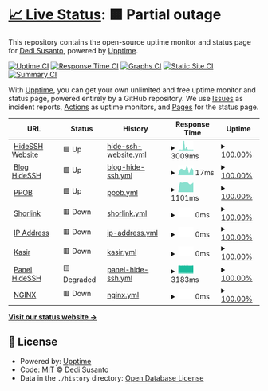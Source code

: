# [📈 Live Status](https://status.hidessh.com): <!--live status--> **🟧 Partial outage**

This repository contains the open-source uptime monitor and status page for [Dedi Susanto](sshcdn.com), powered by [Upptime](https://github.com/upptime/upptime).

[![Uptime CI](https://github.com/4rukadi/hidessh-web/workflows/Uptime%20CI/badge.svg)](https://github.com/4rukadi/hidessh-web/actions?query=workflow%3A%22Uptime+CI%22)
[![Response Time CI](https://github.com/4rukadi/hidessh-web/workflows/Response%20Time%20CI/badge.svg)](https://github.com/4rukadi/hidessh-web/actions?query=workflow%3A%22Response+Time+CI%22)
[![Graphs CI](https://github.com/4rukadi/hidessh-web/workflows/Graphs%20CI/badge.svg)](https://github.com/4rukadi/hidessh-web/actions?query=workflow%3A%22Graphs+CI%22)
[![Static Site CI](https://github.com/4rukadi/hidessh-web/workflows/Static%20Site%20CI/badge.svg)](https://github.com/4rukadi/hidessh-web/actions?query=workflow%3A%22Static+Site+CI%22)
[![Summary CI](https://github.com/4rukadi/hidessh-web/workflows/Summary%20CI/badge.svg)](https://github.com/4rukadi/hidessh-web/actions?query=workflow%3A%22Summary+CI%22)

With [Upptime](https://upptime.js.org), you can get your own unlimited and free uptime monitor and status page, powered entirely by a GitHub repository. We use [Issues](https://github.com/4rukadi/hidessh-web/issues) as incident reports, [Actions](https://github.com/4rukadi/hidessh-web/actions) as uptime monitors, and [Pages](https://status.hidessh.com) for the status page.

<!--start: status pages-->
<!-- This summary is generated by Upptime (https://github.com/upptime/upptime) -->
<!-- Do not edit this manually, your changes will be overwritten -->
<!-- prettier-ignore -->
| URL | Status | History | Response Time | Uptime |
| --- | ------ | ------- | ------------- | ------ |
| <img alt="" src="https://ej538573utp.exactdn.com/blog/wp-content/uploads/2022/11/hpc1FS8JlOINe59NamnPtIXgkWXxG1039sKp8uGG.png" height="13"> [HideSSH Website](https://hidessh.com/) | 🟩 Up | [hide-ssh-website.yml](https://github.com/4rukadi/hidessh-web/commits/HEAD/history/hide-ssh-website.yml) | <details><summary><img alt="Response time graph" src="./graphs/hide-ssh-website/response-time-week.png" height="20"> 3009ms</summary><br><a href="https://ping.hidessh.com/history/hide-ssh-website"><img alt="Response time 1739" src="https://img.shields.io/endpoint?url=https%3A%2F%2Fraw.githubusercontent.com%2F4rukadi%2Fhidessh-web%2FHEAD%2Fapi%2Fhide-ssh-website%2Fresponse-time.json"></a><br><a href="https://ping.hidessh.com/history/hide-ssh-website"><img alt="24-hour response time 1113" src="https://img.shields.io/endpoint?url=https%3A%2F%2Fraw.githubusercontent.com%2F4rukadi%2Fhidessh-web%2FHEAD%2Fapi%2Fhide-ssh-website%2Fresponse-time-day.json"></a><br><a href="https://ping.hidessh.com/history/hide-ssh-website"><img alt="7-day response time 3009" src="https://img.shields.io/endpoint?url=https%3A%2F%2Fraw.githubusercontent.com%2F4rukadi%2Fhidessh-web%2FHEAD%2Fapi%2Fhide-ssh-website%2Fresponse-time-week.json"></a><br><a href="https://ping.hidessh.com/history/hide-ssh-website"><img alt="30-day response time 1601" src="https://img.shields.io/endpoint?url=https%3A%2F%2Fraw.githubusercontent.com%2F4rukadi%2Fhidessh-web%2FHEAD%2Fapi%2Fhide-ssh-website%2Fresponse-time-month.json"></a><br><a href="https://ping.hidessh.com/history/hide-ssh-website"><img alt="1-year response time 1788" src="https://img.shields.io/endpoint?url=https%3A%2F%2Fraw.githubusercontent.com%2F4rukadi%2Fhidessh-web%2FHEAD%2Fapi%2Fhide-ssh-website%2Fresponse-time-year.json"></a></details> | <details><summary><a href="https://ping.hidessh.com/history/hide-ssh-website">100.00%</a></summary><a href="https://ping.hidessh.com/history/hide-ssh-website"><img alt="All-time uptime 100.00%" src="https://img.shields.io/endpoint?url=https%3A%2F%2Fraw.githubusercontent.com%2F4rukadi%2Fhidessh-web%2FHEAD%2Fapi%2Fhide-ssh-website%2Fuptime.json"></a><br><a href="https://ping.hidessh.com/history/hide-ssh-website"><img alt="24-hour uptime 100.00%" src="https://img.shields.io/endpoint?url=https%3A%2F%2Fraw.githubusercontent.com%2F4rukadi%2Fhidessh-web%2FHEAD%2Fapi%2Fhide-ssh-website%2Fuptime-day.json"></a><br><a href="https://ping.hidessh.com/history/hide-ssh-website"><img alt="7-day uptime 100.00%" src="https://img.shields.io/endpoint?url=https%3A%2F%2Fraw.githubusercontent.com%2F4rukadi%2Fhidessh-web%2FHEAD%2Fapi%2Fhide-ssh-website%2Fuptime-week.json"></a><br><a href="https://ping.hidessh.com/history/hide-ssh-website"><img alt="30-day uptime 100.00%" src="https://img.shields.io/endpoint?url=https%3A%2F%2Fraw.githubusercontent.com%2F4rukadi%2Fhidessh-web%2FHEAD%2Fapi%2Fhide-ssh-website%2Fuptime-month.json"></a><br><a href="https://ping.hidessh.com/history/hide-ssh-website"><img alt="1-year uptime 100.00%" src="https://img.shields.io/endpoint?url=https%3A%2F%2Fraw.githubusercontent.com%2F4rukadi%2Fhidessh-web%2FHEAD%2Fapi%2Fhide-ssh-website%2Fuptime-year.json"></a></details>
| <img alt="" src="https://ej538573utp.exactdn.com/blog/wp-content/uploads/2022/11/hpc1FS8JlOINe59NamnPtIXgkWXxG1039sKp8uGG.png" height="13"> [Blog HideSSH](https://hidessh.com/blog) | 🟩 Up | [blog-hide-ssh.yml](https://github.com/4rukadi/hidessh-web/commits/HEAD/history/blog-hide-ssh.yml) | <details><summary><img alt="Response time graph" src="./graphs/blog-hide-ssh/response-time-week.png" height="20"> 17ms</summary><br><a href="https://ping.hidessh.com/history/blog-hide-ssh"><img alt="Response time 1196" src="https://img.shields.io/endpoint?url=https%3A%2F%2Fraw.githubusercontent.com%2F4rukadi%2Fhidessh-web%2FHEAD%2Fapi%2Fblog-hide-ssh%2Fresponse-time.json"></a><br><a href="https://ping.hidessh.com/history/blog-hide-ssh"><img alt="24-hour response time 15" src="https://img.shields.io/endpoint?url=https%3A%2F%2Fraw.githubusercontent.com%2F4rukadi%2Fhidessh-web%2FHEAD%2Fapi%2Fblog-hide-ssh%2Fresponse-time-day.json"></a><br><a href="https://ping.hidessh.com/history/blog-hide-ssh"><img alt="7-day response time 17" src="https://img.shields.io/endpoint?url=https%3A%2F%2Fraw.githubusercontent.com%2F4rukadi%2Fhidessh-web%2FHEAD%2Fapi%2Fblog-hide-ssh%2Fresponse-time-week.json"></a><br><a href="https://ping.hidessh.com/history/blog-hide-ssh"><img alt="30-day response time 23" src="https://img.shields.io/endpoint?url=https%3A%2F%2Fraw.githubusercontent.com%2F4rukadi%2Fhidessh-web%2FHEAD%2Fapi%2Fblog-hide-ssh%2Fresponse-time-month.json"></a><br><a href="https://ping.hidessh.com/history/blog-hide-ssh"><img alt="1-year response time 1276" src="https://img.shields.io/endpoint?url=https%3A%2F%2Fraw.githubusercontent.com%2F4rukadi%2Fhidessh-web%2FHEAD%2Fapi%2Fblog-hide-ssh%2Fresponse-time-year.json"></a></details> | <details><summary><a href="https://ping.hidessh.com/history/blog-hide-ssh">100.00%</a></summary><a href="https://ping.hidessh.com/history/blog-hide-ssh"><img alt="All-time uptime 100.00%" src="https://img.shields.io/endpoint?url=https%3A%2F%2Fraw.githubusercontent.com%2F4rukadi%2Fhidessh-web%2FHEAD%2Fapi%2Fblog-hide-ssh%2Fuptime.json"></a><br><a href="https://ping.hidessh.com/history/blog-hide-ssh"><img alt="24-hour uptime 100.00%" src="https://img.shields.io/endpoint?url=https%3A%2F%2Fraw.githubusercontent.com%2F4rukadi%2Fhidessh-web%2FHEAD%2Fapi%2Fblog-hide-ssh%2Fuptime-day.json"></a><br><a href="https://ping.hidessh.com/history/blog-hide-ssh"><img alt="7-day uptime 100.00%" src="https://img.shields.io/endpoint?url=https%3A%2F%2Fraw.githubusercontent.com%2F4rukadi%2Fhidessh-web%2FHEAD%2Fapi%2Fblog-hide-ssh%2Fuptime-week.json"></a><br><a href="https://ping.hidessh.com/history/blog-hide-ssh"><img alt="30-day uptime 100.00%" src="https://img.shields.io/endpoint?url=https%3A%2F%2Fraw.githubusercontent.com%2F4rukadi%2Fhidessh-web%2FHEAD%2Fapi%2Fblog-hide-ssh%2Fuptime-month.json"></a><br><a href="https://ping.hidessh.com/history/blog-hide-ssh"><img alt="1-year uptime 100.00%" src="https://img.shields.io/endpoint?url=https%3A%2F%2Fraw.githubusercontent.com%2F4rukadi%2Fhidessh-web%2FHEAD%2Fapi%2Fblog-hide-ssh%2Fuptime-year.json"></a></details>
| <img alt="" src="https://ej538573utp.exactdn.com/blog/wp-content/uploads/2022/11/hpc1FS8JlOINe59NamnPtIXgkWXxG1039sKp8uGG.png" height="13"> [PPOB](https://ppob.hidessh.com) | 🟩 Up | [ppob.yml](https://github.com/4rukadi/hidessh-web/commits/HEAD/history/ppob.yml) | <details><summary><img alt="Response time graph" src="./graphs/ppob/response-time-week.png" height="20"> 1101ms</summary><br><a href="https://ping.hidessh.com/history/ppob"><img alt="Response time 1488" src="https://img.shields.io/endpoint?url=https%3A%2F%2Fraw.githubusercontent.com%2F4rukadi%2Fhidessh-web%2FHEAD%2Fapi%2Fppob%2Fresponse-time.json"></a><br><a href="https://ping.hidessh.com/history/ppob"><img alt="24-hour response time 1145" src="https://img.shields.io/endpoint?url=https%3A%2F%2Fraw.githubusercontent.com%2F4rukadi%2Fhidessh-web%2FHEAD%2Fapi%2Fppob%2Fresponse-time-day.json"></a><br><a href="https://ping.hidessh.com/history/ppob"><img alt="7-day response time 1101" src="https://img.shields.io/endpoint?url=https%3A%2F%2Fraw.githubusercontent.com%2F4rukadi%2Fhidessh-web%2FHEAD%2Fapi%2Fppob%2Fresponse-time-week.json"></a><br><a href="https://ping.hidessh.com/history/ppob"><img alt="30-day response time 1544" src="https://img.shields.io/endpoint?url=https%3A%2F%2Fraw.githubusercontent.com%2F4rukadi%2Fhidessh-web%2FHEAD%2Fapi%2Fppob%2Fresponse-time-month.json"></a><br><a href="https://ping.hidessh.com/history/ppob"><img alt="1-year response time 1489" src="https://img.shields.io/endpoint?url=https%3A%2F%2Fraw.githubusercontent.com%2F4rukadi%2Fhidessh-web%2FHEAD%2Fapi%2Fppob%2Fresponse-time-year.json"></a></details> | <details><summary><a href="https://ping.hidessh.com/history/ppob">100.00%</a></summary><a href="https://ping.hidessh.com/history/ppob"><img alt="All-time uptime 100.00%" src="https://img.shields.io/endpoint?url=https%3A%2F%2Fraw.githubusercontent.com%2F4rukadi%2Fhidessh-web%2FHEAD%2Fapi%2Fppob%2Fuptime.json"></a><br><a href="https://ping.hidessh.com/history/ppob"><img alt="24-hour uptime 100.00%" src="https://img.shields.io/endpoint?url=https%3A%2F%2Fraw.githubusercontent.com%2F4rukadi%2Fhidessh-web%2FHEAD%2Fapi%2Fppob%2Fuptime-day.json"></a><br><a href="https://ping.hidessh.com/history/ppob"><img alt="7-day uptime 100.00%" src="https://img.shields.io/endpoint?url=https%3A%2F%2Fraw.githubusercontent.com%2F4rukadi%2Fhidessh-web%2FHEAD%2Fapi%2Fppob%2Fuptime-week.json"></a><br><a href="https://ping.hidessh.com/history/ppob"><img alt="30-day uptime 100.00%" src="https://img.shields.io/endpoint?url=https%3A%2F%2Fraw.githubusercontent.com%2F4rukadi%2Fhidessh-web%2FHEAD%2Fapi%2Fppob%2Fuptime-month.json"></a><br><a href="https://ping.hidessh.com/history/ppob"><img alt="1-year uptime 100.00%" src="https://img.shields.io/endpoint?url=https%3A%2F%2Fraw.githubusercontent.com%2F4rukadi%2Fhidessh-web%2FHEAD%2Fapi%2Fppob%2Fuptime-year.json"></a></details>
| <img alt="" src="https://ej538573utp.exactdn.com/blog/wp-content/uploads/2022/11/hpc1FS8JlOINe59NamnPtIXgkWXxG1039sKp8uGG.png" height="13"> [Shorlink](https://s.hidessh.com) | 🟥 Down | [shorlink.yml](https://github.com/4rukadi/hidessh-web/commits/HEAD/history/shorlink.yml) | <details><summary><img alt="Response time graph" src="./graphs/shorlink/response-time-week.png" height="20"> 0ms</summary><br><a href="https://ping.hidessh.com/history/shorlink"><img alt="Response time 3230" src="https://img.shields.io/endpoint?url=https%3A%2F%2Fraw.githubusercontent.com%2F4rukadi%2Fhidessh-web%2FHEAD%2Fapi%2Fshorlink%2Fresponse-time.json"></a><br><a href="https://ping.hidessh.com/history/shorlink"><img alt="24-hour response time 0" src="https://img.shields.io/endpoint?url=https%3A%2F%2Fraw.githubusercontent.com%2F4rukadi%2Fhidessh-web%2FHEAD%2Fapi%2Fshorlink%2Fresponse-time-day.json"></a><br><a href="https://ping.hidessh.com/history/shorlink"><img alt="7-day response time 0" src="https://img.shields.io/endpoint?url=https%3A%2F%2Fraw.githubusercontent.com%2F4rukadi%2Fhidessh-web%2FHEAD%2Fapi%2Fshorlink%2Fresponse-time-week.json"></a><br><a href="https://ping.hidessh.com/history/shorlink"><img alt="30-day response time 0" src="https://img.shields.io/endpoint?url=https%3A%2F%2Fraw.githubusercontent.com%2F4rukadi%2Fhidessh-web%2FHEAD%2Fapi%2Fshorlink%2Fresponse-time-month.json"></a><br><a href="https://ping.hidessh.com/history/shorlink"><img alt="1-year response time 5254" src="https://img.shields.io/endpoint?url=https%3A%2F%2Fraw.githubusercontent.com%2F4rukadi%2Fhidessh-web%2FHEAD%2Fapi%2Fshorlink%2Fresponse-time-year.json"></a></details> | <details><summary><a href="https://ping.hidessh.com/history/shorlink">100.00%</a></summary><a href="https://ping.hidessh.com/history/shorlink"><img alt="All-time uptime 100.00%" src="https://img.shields.io/endpoint?url=https%3A%2F%2Fraw.githubusercontent.com%2F4rukadi%2Fhidessh-web%2FHEAD%2Fapi%2Fshorlink%2Fuptime.json"></a><br><a href="https://ping.hidessh.com/history/shorlink"><img alt="24-hour uptime 100.00%" src="https://img.shields.io/endpoint?url=https%3A%2F%2Fraw.githubusercontent.com%2F4rukadi%2Fhidessh-web%2FHEAD%2Fapi%2Fshorlink%2Fuptime-day.json"></a><br><a href="https://ping.hidessh.com/history/shorlink"><img alt="7-day uptime 100.00%" src="https://img.shields.io/endpoint?url=https%3A%2F%2Fraw.githubusercontent.com%2F4rukadi%2Fhidessh-web%2FHEAD%2Fapi%2Fshorlink%2Fuptime-week.json"></a><br><a href="https://ping.hidessh.com/history/shorlink"><img alt="30-day uptime 100.00%" src="https://img.shields.io/endpoint?url=https%3A%2F%2Fraw.githubusercontent.com%2F4rukadi%2Fhidessh-web%2FHEAD%2Fapi%2Fshorlink%2Fuptime-month.json"></a><br><a href="https://ping.hidessh.com/history/shorlink"><img alt="1-year uptime 100.00%" src="https://img.shields.io/endpoint?url=https%3A%2F%2Fraw.githubusercontent.com%2F4rukadi%2Fhidessh-web%2FHEAD%2Fapi%2Fshorlink%2Fuptime-year.json"></a></details>
| <img alt="" src="https://ej538573utp.exactdn.com/blog/wp-content/uploads/2022/11/hpc1FS8JlOINe59NamnPtIXgkWXxG1039sKp8uGG.png" height="13"> [IP Address](https://ip.hidessh.com) | 🟥 Down | [ip-address.yml](https://github.com/4rukadi/hidessh-web/commits/HEAD/history/ip-address.yml) | <details><summary><img alt="Response time graph" src="./graphs/ip-address/response-time-week.png" height="20"> 0ms</summary><br><a href="https://ping.hidessh.com/history/ip-address"><img alt="Response time 2563" src="https://img.shields.io/endpoint?url=https%3A%2F%2Fraw.githubusercontent.com%2F4rukadi%2Fhidessh-web%2FHEAD%2Fapi%2Fip-address%2Fresponse-time.json"></a><br><a href="https://ping.hidessh.com/history/ip-address"><img alt="24-hour response time 0" src="https://img.shields.io/endpoint?url=https%3A%2F%2Fraw.githubusercontent.com%2F4rukadi%2Fhidessh-web%2FHEAD%2Fapi%2Fip-address%2Fresponse-time-day.json"></a><br><a href="https://ping.hidessh.com/history/ip-address"><img alt="7-day response time 0" src="https://img.shields.io/endpoint?url=https%3A%2F%2Fraw.githubusercontent.com%2F4rukadi%2Fhidessh-web%2FHEAD%2Fapi%2Fip-address%2Fresponse-time-week.json"></a><br><a href="https://ping.hidessh.com/history/ip-address"><img alt="30-day response time 0" src="https://img.shields.io/endpoint?url=https%3A%2F%2Fraw.githubusercontent.com%2F4rukadi%2Fhidessh-web%2FHEAD%2Fapi%2Fip-address%2Fresponse-time-month.json"></a><br><a href="https://ping.hidessh.com/history/ip-address"><img alt="1-year response time 2735" src="https://img.shields.io/endpoint?url=https%3A%2F%2Fraw.githubusercontent.com%2F4rukadi%2Fhidessh-web%2FHEAD%2Fapi%2Fip-address%2Fresponse-time-year.json"></a></details> | <details><summary><a href="https://ping.hidessh.com/history/ip-address">100.00%</a></summary><a href="https://ping.hidessh.com/history/ip-address"><img alt="All-time uptime 100.00%" src="https://img.shields.io/endpoint?url=https%3A%2F%2Fraw.githubusercontent.com%2F4rukadi%2Fhidessh-web%2FHEAD%2Fapi%2Fip-address%2Fuptime.json"></a><br><a href="https://ping.hidessh.com/history/ip-address"><img alt="24-hour uptime 100.00%" src="https://img.shields.io/endpoint?url=https%3A%2F%2Fraw.githubusercontent.com%2F4rukadi%2Fhidessh-web%2FHEAD%2Fapi%2Fip-address%2Fuptime-day.json"></a><br><a href="https://ping.hidessh.com/history/ip-address"><img alt="7-day uptime 100.00%" src="https://img.shields.io/endpoint?url=https%3A%2F%2Fraw.githubusercontent.com%2F4rukadi%2Fhidessh-web%2FHEAD%2Fapi%2Fip-address%2Fuptime-week.json"></a><br><a href="https://ping.hidessh.com/history/ip-address"><img alt="30-day uptime 100.00%" src="https://img.shields.io/endpoint?url=https%3A%2F%2Fraw.githubusercontent.com%2F4rukadi%2Fhidessh-web%2FHEAD%2Fapi%2Fip-address%2Fuptime-month.json"></a><br><a href="https://ping.hidessh.com/history/ip-address"><img alt="1-year uptime 100.00%" src="https://img.shields.io/endpoint?url=https%3A%2F%2Fraw.githubusercontent.com%2F4rukadi%2Fhidessh-web%2FHEAD%2Fapi%2Fip-address%2Fuptime-year.json"></a></details>
| <img alt="" src="https://ej538573utp.exactdn.com/blog/wp-content/uploads/2022/11/hpc1FS8JlOINe59NamnPtIXgkWXxG1039sKp8uGG.png" height="13"> [Kasir](https://pos.hidessh.com) | 🟥 Down | [kasir.yml](https://github.com/4rukadi/hidessh-web/commits/HEAD/history/kasir.yml) | <details><summary><img alt="Response time graph" src="./graphs/kasir/response-time-week.png" height="20"> 0ms</summary><br><a href="https://ping.hidessh.com/history/kasir"><img alt="Response time 3190" src="https://img.shields.io/endpoint?url=https%3A%2F%2Fraw.githubusercontent.com%2F4rukadi%2Fhidessh-web%2FHEAD%2Fapi%2Fkasir%2Fresponse-time.json"></a><br><a href="https://ping.hidessh.com/history/kasir"><img alt="24-hour response time 0" src="https://img.shields.io/endpoint?url=https%3A%2F%2Fraw.githubusercontent.com%2F4rukadi%2Fhidessh-web%2FHEAD%2Fapi%2Fkasir%2Fresponse-time-day.json"></a><br><a href="https://ping.hidessh.com/history/kasir"><img alt="7-day response time 0" src="https://img.shields.io/endpoint?url=https%3A%2F%2Fraw.githubusercontent.com%2F4rukadi%2Fhidessh-web%2FHEAD%2Fapi%2Fkasir%2Fresponse-time-week.json"></a><br><a href="https://ping.hidessh.com/history/kasir"><img alt="30-day response time 0" src="https://img.shields.io/endpoint?url=https%3A%2F%2Fraw.githubusercontent.com%2F4rukadi%2Fhidessh-web%2FHEAD%2Fapi%2Fkasir%2Fresponse-time-month.json"></a><br><a href="https://ping.hidessh.com/history/kasir"><img alt="1-year response time 5149" src="https://img.shields.io/endpoint?url=https%3A%2F%2Fraw.githubusercontent.com%2F4rukadi%2Fhidessh-web%2FHEAD%2Fapi%2Fkasir%2Fresponse-time-year.json"></a></details> | <details><summary><a href="https://ping.hidessh.com/history/kasir">100.00%</a></summary><a href="https://ping.hidessh.com/history/kasir"><img alt="All-time uptime 100.00%" src="https://img.shields.io/endpoint?url=https%3A%2F%2Fraw.githubusercontent.com%2F4rukadi%2Fhidessh-web%2FHEAD%2Fapi%2Fkasir%2Fuptime.json"></a><br><a href="https://ping.hidessh.com/history/kasir"><img alt="24-hour uptime 100.00%" src="https://img.shields.io/endpoint?url=https%3A%2F%2Fraw.githubusercontent.com%2F4rukadi%2Fhidessh-web%2FHEAD%2Fapi%2Fkasir%2Fuptime-day.json"></a><br><a href="https://ping.hidessh.com/history/kasir"><img alt="7-day uptime 100.00%" src="https://img.shields.io/endpoint?url=https%3A%2F%2Fraw.githubusercontent.com%2F4rukadi%2Fhidessh-web%2FHEAD%2Fapi%2Fkasir%2Fuptime-week.json"></a><br><a href="https://ping.hidessh.com/history/kasir"><img alt="30-day uptime 100.00%" src="https://img.shields.io/endpoint?url=https%3A%2F%2Fraw.githubusercontent.com%2F4rukadi%2Fhidessh-web%2FHEAD%2Fapi%2Fkasir%2Fuptime-month.json"></a><br><a href="https://ping.hidessh.com/history/kasir"><img alt="1-year uptime 100.00%" src="https://img.shields.io/endpoint?url=https%3A%2F%2Fraw.githubusercontent.com%2F4rukadi%2Fhidessh-web%2FHEAD%2Fapi%2Fkasir%2Fuptime-year.json"></a></details>
| <img alt="" src="https://ej538573utp.exactdn.com/blog/wp-content/uploads/2022/11/hpc1FS8JlOINe59NamnPtIXgkWXxG1039sKp8uGG.png" height="13"> [Panel HideSSH](https://panel.hidessh.com) | 🟨 Degraded | [panel-hide-ssh.yml](https://github.com/4rukadi/hidessh-web/commits/HEAD/history/panel-hide-ssh.yml) | <details><summary><img alt="Response time graph" src="./graphs/panel-hide-ssh/response-time-week.png" height="20"> 3183ms</summary><br><a href="https://ping.hidessh.com/history/panel-hide-ssh"><img alt="Response time 2531" src="https://img.shields.io/endpoint?url=https%3A%2F%2Fraw.githubusercontent.com%2F4rukadi%2Fhidessh-web%2FHEAD%2Fapi%2Fpanel-hide-ssh%2Fresponse-time.json"></a><br><a href="https://ping.hidessh.com/history/panel-hide-ssh"><img alt="24-hour response time 3199" src="https://img.shields.io/endpoint?url=https%3A%2F%2Fraw.githubusercontent.com%2F4rukadi%2Fhidessh-web%2FHEAD%2Fapi%2Fpanel-hide-ssh%2Fresponse-time-day.json"></a><br><a href="https://ping.hidessh.com/history/panel-hide-ssh"><img alt="7-day response time 3183" src="https://img.shields.io/endpoint?url=https%3A%2F%2Fraw.githubusercontent.com%2F4rukadi%2Fhidessh-web%2FHEAD%2Fapi%2Fpanel-hide-ssh%2Fresponse-time-week.json"></a><br><a href="https://ping.hidessh.com/history/panel-hide-ssh"><img alt="30-day response time 3188" src="https://img.shields.io/endpoint?url=https%3A%2F%2Fraw.githubusercontent.com%2F4rukadi%2Fhidessh-web%2FHEAD%2Fapi%2Fpanel-hide-ssh%2Fresponse-time-month.json"></a><br><a href="https://ping.hidessh.com/history/panel-hide-ssh"><img alt="1-year response time 2663" src="https://img.shields.io/endpoint?url=https%3A%2F%2Fraw.githubusercontent.com%2F4rukadi%2Fhidessh-web%2FHEAD%2Fapi%2Fpanel-hide-ssh%2Fresponse-time-year.json"></a></details> | <details><summary><a href="https://ping.hidessh.com/history/panel-hide-ssh">100.00%</a></summary><a href="https://ping.hidessh.com/history/panel-hide-ssh"><img alt="All-time uptime 100.00%" src="https://img.shields.io/endpoint?url=https%3A%2F%2Fraw.githubusercontent.com%2F4rukadi%2Fhidessh-web%2FHEAD%2Fapi%2Fpanel-hide-ssh%2Fuptime.json"></a><br><a href="https://ping.hidessh.com/history/panel-hide-ssh"><img alt="24-hour uptime 100.00%" src="https://img.shields.io/endpoint?url=https%3A%2F%2Fraw.githubusercontent.com%2F4rukadi%2Fhidessh-web%2FHEAD%2Fapi%2Fpanel-hide-ssh%2Fuptime-day.json"></a><br><a href="https://ping.hidessh.com/history/panel-hide-ssh"><img alt="7-day uptime 100.00%" src="https://img.shields.io/endpoint?url=https%3A%2F%2Fraw.githubusercontent.com%2F4rukadi%2Fhidessh-web%2FHEAD%2Fapi%2Fpanel-hide-ssh%2Fuptime-week.json"></a><br><a href="https://ping.hidessh.com/history/panel-hide-ssh"><img alt="30-day uptime 100.00%" src="https://img.shields.io/endpoint?url=https%3A%2F%2Fraw.githubusercontent.com%2F4rukadi%2Fhidessh-web%2FHEAD%2Fapi%2Fpanel-hide-ssh%2Fuptime-month.json"></a><br><a href="https://ping.hidessh.com/history/panel-hide-ssh"><img alt="1-year uptime 100.00%" src="https://img.shields.io/endpoint?url=https%3A%2F%2Fraw.githubusercontent.com%2F4rukadi%2Fhidessh-web%2FHEAD%2Fapi%2Fpanel-hide-ssh%2Fuptime-year.json"></a></details>
| <img alt="" src="https://ej538573utp.exactdn.com/blog/wp-content/uploads/2022/11/hpc1FS8JlOINe59NamnPtIXgkWXxG1039sKp8uGG.png" height="13"> [NGINX](https://web.sshcdn.com) | 🟥 Down | [nginx.yml](https://github.com/4rukadi/hidessh-web/commits/HEAD/history/nginx.yml) | <details><summary><img alt="Response time graph" src="./graphs/nginx/response-time-week.png" height="20"> 0ms</summary><br><a href="https://ping.hidessh.com/history/nginx"><img alt="Response time 1932" src="https://img.shields.io/endpoint?url=https%3A%2F%2Fraw.githubusercontent.com%2F4rukadi%2Fhidessh-web%2FHEAD%2Fapi%2Fnginx%2Fresponse-time.json"></a><br><a href="https://ping.hidessh.com/history/nginx"><img alt="24-hour response time 0" src="https://img.shields.io/endpoint?url=https%3A%2F%2Fraw.githubusercontent.com%2F4rukadi%2Fhidessh-web%2FHEAD%2Fapi%2Fnginx%2Fresponse-time-day.json"></a><br><a href="https://ping.hidessh.com/history/nginx"><img alt="7-day response time 0" src="https://img.shields.io/endpoint?url=https%3A%2F%2Fraw.githubusercontent.com%2F4rukadi%2Fhidessh-web%2FHEAD%2Fapi%2Fnginx%2Fresponse-time-week.json"></a><br><a href="https://ping.hidessh.com/history/nginx"><img alt="30-day response time 0" src="https://img.shields.io/endpoint?url=https%3A%2F%2Fraw.githubusercontent.com%2F4rukadi%2Fhidessh-web%2FHEAD%2Fapi%2Fnginx%2Fresponse-time-month.json"></a><br><a href="https://ping.hidessh.com/history/nginx"><img alt="1-year response time 2072" src="https://img.shields.io/endpoint?url=https%3A%2F%2Fraw.githubusercontent.com%2F4rukadi%2Fhidessh-web%2FHEAD%2Fapi%2Fnginx%2Fresponse-time-year.json"></a></details> | <details><summary><a href="https://ping.hidessh.com/history/nginx">100.00%</a></summary><a href="https://ping.hidessh.com/history/nginx"><img alt="All-time uptime 100.00%" src="https://img.shields.io/endpoint?url=https%3A%2F%2Fraw.githubusercontent.com%2F4rukadi%2Fhidessh-web%2FHEAD%2Fapi%2Fnginx%2Fuptime.json"></a><br><a href="https://ping.hidessh.com/history/nginx"><img alt="24-hour uptime 100.00%" src="https://img.shields.io/endpoint?url=https%3A%2F%2Fraw.githubusercontent.com%2F4rukadi%2Fhidessh-web%2FHEAD%2Fapi%2Fnginx%2Fuptime-day.json"></a><br><a href="https://ping.hidessh.com/history/nginx"><img alt="7-day uptime 100.00%" src="https://img.shields.io/endpoint?url=https%3A%2F%2Fraw.githubusercontent.com%2F4rukadi%2Fhidessh-web%2FHEAD%2Fapi%2Fnginx%2Fuptime-week.json"></a><br><a href="https://ping.hidessh.com/history/nginx"><img alt="30-day uptime 100.00%" src="https://img.shields.io/endpoint?url=https%3A%2F%2Fraw.githubusercontent.com%2F4rukadi%2Fhidessh-web%2FHEAD%2Fapi%2Fnginx%2Fuptime-month.json"></a><br><a href="https://ping.hidessh.com/history/nginx"><img alt="1-year uptime 100.00%" src="https://img.shields.io/endpoint?url=https%3A%2F%2Fraw.githubusercontent.com%2F4rukadi%2Fhidessh-web%2FHEAD%2Fapi%2Fnginx%2Fuptime-year.json"></a></details>

<!--end: status pages-->

[**Visit our status website →**](https://status.hidessh.com)

## 📄 License

- Powered by: [Upptime](https://github.com/upptime/upptime)
- Code: [MIT](./LICENSE) © [Dedi Susanto](sshcdn.com)
- Data in the `./history` directory: [Open Database License](https://opendatacommons.org/licenses/odbl/1-0/)
